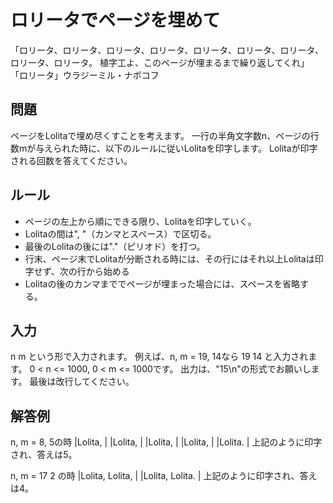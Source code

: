 # ロリータでページを埋めて
「ロリータ、ロリータ、ロリータ、ロリータ、ロリータ、ロリータ、ロリータ、ロリータ、ロリータ。
植字工よ、このページが埋まるまで繰り返してくれ」
「ロリータ」ウラジーミル・ナボコフ

## 問題
ページをLolitaで埋め尽くすことを考えます。
一行の半角文字数n、ページの行数mが与えられた時に、以下のルールに従いLolitaを印字します。
Lolitaが印字される回数を答えてください。

## ルール
* ページの左上から順にできる限り、Lolitaを印字していく。
* Lolitaの間は", "（カンマとスペース）で区切る。
* 最後のLolitaの後には"."（ピリオド）を打つ。
* 行末、ページ末でLolitaが分断される時には、その行にはそれ以上Lolitaは印字せず、次の行から始める
* Lolitaの後のカンマまででページが埋まった場合には、スペースを省略する。

## 入力
n m
という形で入力されます。
例えば、n, m = 19, 14なら
19 14
と入力されます。
0 < n <= 1000, 0 < m <= 1000です。
出力は、"15\n"の形式でお願いします。
最後は改行してください。

## 解答例
n, m = 8, 5の時
|Lolita, |
|Lolita, |
|Lolita, |
|Lolita, |
|Lolita. |
上記のように印字され、答えは5。

n, m = 17 2 の時
|Lolita, Lolita,  |
|Lolita, Lolita.  |
上記のように印字され、答えは4。
